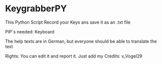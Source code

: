 # KeygrabberPY
This Python Script Record your Keys ans save it as an .txt file

PIP`s needed: Keyboard

The help texts are in German, but everyone should be able to translate the text

Rights: You can edit it and report it. Just add my Credits: v_Vogel29
